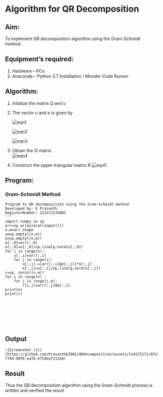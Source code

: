 # Algorithm for QR Decomposition
## Aim:
To implement QR decomposition algorithm using the Gram-Schmidt method.
## Equipment’s required:
1.	Hardware – PCs
2.	Anaconda – Python 3.7 Installation / Moodle-Code Runner
## Algorithm:
1.	Intialize the matrix Q and u
2.	The vector u and e is given by

    ![eqn1](./ex4.jpg)

    ![eqn2](./ex6.jpg)

    ![eqn3](./ex3.jpg)

3.	Obtain the Q matrix   
    ![eqn4](./ex1.jpg)
4.	Construct the upper triangular matrix R
    ![eqn5](./ex2.jpg)



## Program:
### Gram-Schmidt Method
```
Program to QR decomposition using the Gram-Schmidt method
Developed by: E Prasanth
RegisterNumber: 212221233002
'''
import numpy as np
arr=np.array(eval(input()))
n,m=arr.shape
u=np.empty((n,m))
e=np.empty((n,m))
u[:,0]=arr[:,0]
e[:,0]=u[:,0]/np.linalg.norm(u[:,0])
for i in range(n): 
    u[:,i]=arr[:,i]
    for j in range(i):
        u[:,i]-=(arr[:,i]@e[:,j])*e[:,j]
        e[:,i]=u[:,i]/np.linalg.norm(u[:,i])
r=np. zeros((n,m))
for i in range(n) :
    for j in range(i,m):
        r[i,j]=arr[:,j]@e[:,i]
print(e)
print(r)








```

## Output
```
![Screenshot (1)](https://github.com/PrasanthE2001/QRdecomposition/assets/114572171/87a70c6e-f764-40f6-aa7b-b754ba7313a8)

```

## Result
Thus the QR decomposition algorithm using the Gram-Schmidt process is written and verified the result.
